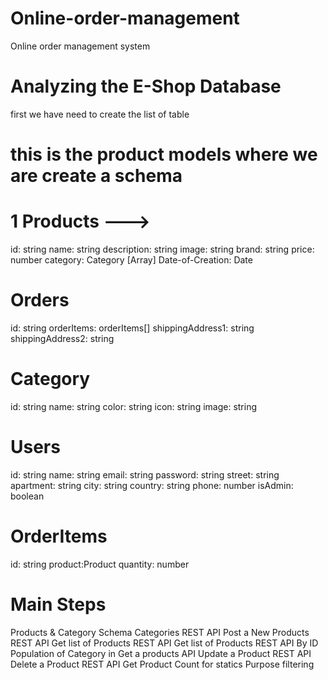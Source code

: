 # Online-order-management
Online order management system

# Analyzing the E-Shop Database
first we have need to create the list of table 
# this is the product models where we are create a schema
# 1 Products --->
id: string
name: string
description: string
image: string
brand: string
price: number
category: Category [Array]
Date-of-Creation: Date
# Orders
id: string
orderItems: orderItems[]
shippingAddress1: string
shippingAddress2: string

# Category
id: string
name: string
color: string
icon: string
image: string

# Users
id: string
name: string
email: string
password: string
street: string
apartment: string
city: string
country: string
phone: number
isAdmin: boolean

# OrderItems
 id: string
 product:Product
 quantity: number

# Main Steps
 Products & Category Schema
 Categories REST API
 Post a New Products REST API
 Get list of Products REST API
 Get list of Products REST API By ID
 Population of Category in Get a products API
 Update a Product REST API
 Delete a Product REST API
 Get Product Count for statics Purpose
 filtering